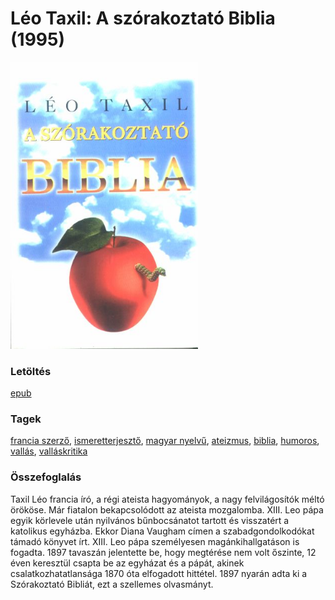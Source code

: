 # <a name="id_950">Léo Taxil: A szórakoztató Biblia (1995)</a>
<img src="https://github.com/BercziSandor/calibre_lib/raw/main/libs/main/Leo%20Taxil/A%20szorakoztato%20Biblia%20%28950%29/cover.jpg" alt="cover" width="300"/>

### Letöltés
[epub](https://github.com/BercziSandor/calibre_lib/raw/main/libs/main/Leo%20Taxil/A%20szorakoztato%20Biblia%20%28950%29/A%20szorakoztato%20Biblia%20-%20Leo%20Taxil.epub)

### Tagek
[francia szerző](https://github.com/berczisandor/calibre_lib/blob/main/libs/main/_tags/francia%20szerz%c5%91.md), [ismeretterjesztő](https://github.com/berczisandor/calibre_lib/blob/main/libs/main/_tags/ismeretterjeszt%c5%91.md), [magyar nyelvű](https://github.com/berczisandor/calibre_lib/blob/main/libs/main/_tags/magyar%20nyelv%c5%b1.md), [ateizmus](https://github.com/berczisandor/calibre_lib/blob/main/libs/main/_tags/ateizmus.md), [biblia](https://github.com/berczisandor/calibre_lib/blob/main/libs/main/_tags/biblia.md), [humoros](https://github.com/berczisandor/calibre_lib/blob/main/libs/main/_tags/humoros.md), [vallás](https://github.com/berczisandor/calibre_lib/blob/main/libs/main/_tags/vall%c3%a1s.md), [valláskritika](https://github.com/berczisandor/calibre_lib/blob/main/libs/main/_tags/vall%c3%a1skritika.md)

### Összefoglalás
<p class="description">Taxil Léo francia író, a régi ateista hagyományok, a nagy felvilágosítók méltó örököse. Már fiatalon bekapcsolódott az ateista mozgalomba. XIII. Leo pápa egyik körlevele után nyilvános bűnbocsánatot tartott és visszatért a katolikus egyházba. Ekkor Diana Vaugham címen a szabadgondolkodókat támadó könyvet írt. XIII. Leo pápa személyesen magánkihallgatáson is fogadta. 1897 tavaszán jelentette be, hogy megtérése nem volt őszinte, 12 éven keresztül csapta be az egyházat és a pápát, akinek csalatkozhatatlansága 1870 óta elfogadott hittétel. 1897 nyarán adta ki a Szórakoztató Bibliát, ezt a szellemes olvasmányt.</p>


